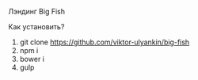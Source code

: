 Лэндинг Big Fish

Как установить?
1. git clone https://github.com/viktor-ulyankin/big-fish
2. npm i
3. bower i
4. gulp